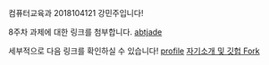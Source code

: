 컴퓨터교육과 2018104121 강민주입니다!

8주차 과제에 대한 링크를 첨부합니다. 
[abtjade](https://abtjade.github.io/)

세부적으로 다음 링크를 확인하실 수 있습니다!
[profile](https://abtjade.github.io/about/)
[자기소개 및 깃헙 Fork](https://abtjade.github.io/posts/)
